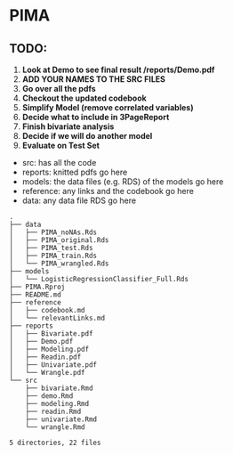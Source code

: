 # PIMA

## TODO:
1) **Look at Demo to see final result /reports/Demo.pdf**
2) **ADD YOUR NAMES TO THE SRC FILES**
3) **Go over all the pdfs**
4) **Checkout the updated codebook**
5) **Simplify Model (remove correlated variables)**
6) **Decide what to include in 3PageReport**
7) **Finish bivariate analysis**
8) **Decide if we will do another model**
8) **Evaluate on Test Set**

- src: has all the code
- reports: knitted pdfs go here
- models: the data files (e.g. RDS) of the models go here
- reference: any links and the codebook go here
- data: any data file RDS go here

```
.
├── data
│   ├── PIMA_noNAs.Rds
│   ├── PIMA_original.Rds
│   ├── PIMA_test.Rds
│   ├── PIMA_train.Rds
│   └── PIMA_wrangled.Rds
├── models
│   └── LogisticRegressionClassifier_Full.Rds
├── PIMA.Rproj
├── README.md
├── reference
│   ├── codebook.md
│   └── relevantLinks.md
├── reports
│   ├── Bivariate.pdf
│   ├── Demo.pdf
│   ├── Modeling.pdf
│   ├── Readin.pdf
│   ├── Univariate.pdf
│   └── Wrangle.pdf
└── src
    ├── bivariate.Rmd
    ├── demo.Rmd
    ├── modeling.Rmd
    ├── readin.Rmd
    ├── univariate.Rmd
    └── wrangle.Rmd

5 directories, 22 files
```
